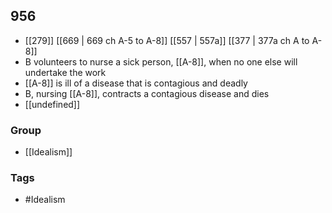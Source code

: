 ## 956
- [[279]] [[669 | 669 ch A-5 to A-8]] [[557 | 557a]] [[377 | 377a ch A to A-8]] 
- B volunteers to nurse a sick person, [[A-8]], when no one else will undertake the work
- [[A-8]] is ill of a disease that is contagious and deadly
- B, nursing [[A-8]], contracts a contagious disease and dies
- [[undefined]] 


### Group
- [[Idealism]]

### Tags
- #Idealism

